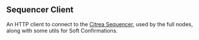 ## Sequencer Client

An HTTP client to connect to the [Citrea Sequencer](../sequencer/README.md), used by the full nodes, along with some utils for Soft Confirmations.
